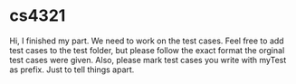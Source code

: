 # cs4321
Hi, I finished my part. We need to work on the test cases. Feel free to add test cases to the test folder, but please follow
the exact format the orginal test cases were given. Also, please mark test cases you write with myTest as prefix. Just to 
tell things apart.
